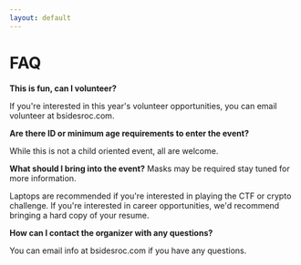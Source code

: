 ```yaml
---
layout: default
---
```

# FAQ

**This is fun, can I volunteer?**

If you're interested in this year's volunteer opportunities, you can email volunteer at bsidesroc.com.

**Are there ID or minimum age requirements to enter the event?**

While this is not a child oriented event, all are welcome.

**What should I bring into the event?**
Masks may be required stay tuned for more information.  

Laptops are recommended if you're interested in playing the CTF or crypto challenge. If you're interested in career opportunities, we'd recommend bringing a hard copy of your resume.

**How can I contact the organizer with any questions?**

You can email info at bsidesroc.com if you have any questions.
